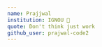 ```yaml
---
name: Prajjwal
institution: IGNOU 🚩 
quote: Don't think just work
github_user: prajwal-code2
---
```

